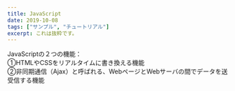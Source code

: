 ```yaml
---
title: JavaScript
date: 2019-10-08
tags: ["サンプル", "チュートリアル"]
excerpt: これは抜粋です。
---
```


JavaScriptの２つの機能：  
①HTMLやCSSをリアルタイムに書き換える機能  
②非同期通信（Ajax）と呼ばれる、WebページとWebサーバの間でデータを送受信する機能  

